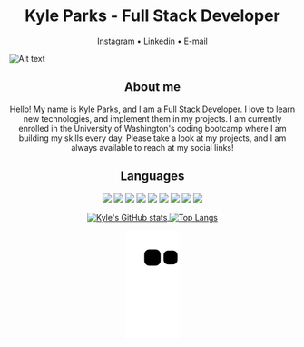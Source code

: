 <h1 align="center"> Kyle Parks - Full Stack Developer </h1>

<div>
  <p align="center">
  <a href="https://www.instagram.com/kcparks33/">Instagram</a> •
  <a href="https://www.linkedin.com/in/kyle-parks-b0a74017b/">Linkedin</a> •
  <a href="mailto:kcparks1234@gmail.com">E-mail</a>
  </p>
</div>

![Alt text](https://gist.githubusercontent.com/Goobber33/6d8e3c24b3b4cfee0ac7db9334ccba42/raw/9b37a0ba90e14c99425868dd742d2422d7ff7774/kyle-parks.svg)


<h2 align="center">About me</h2>

<p align="center">Hello! My name is Kyle Parks, and I am a Full Stack Developer. I love to learn new technologies, and implement them in my projects. I am currently enrolled in the University of Washington's coding bootcamp where I am building my skills every day. Please take a look at my projects, and I am always available to reach at my social links!</p>

<h2 align="center">Languages</h2>

<p align="center">
    <img src="https://img.shields.io/static/v1?style=for-the-badge&message=HTML5&color=E34F26&logo=HTML5&logoColor=FFFFFF&label="/>
    <img src="https://img.shields.io/static/v1?style=for-the-badge&message=CSS3&color=1572B6&logo=CSS3&logoColor=FFFFFF&label="/>
    <img src="https://img.shields.io/static/v1?style=for-the-badge&message=JavaScript&color=222222&logo=JavaScript&logoColor=F7DF1E&label="/>
    <img src="https://img.shields.io/static/v1?style=for-the-badge&message=React&color=222222&logo=React&logoColor=61DAFB&label="/>
    <img src="https://img.shields.io/static/v1?style=for-the-badge&message=TypeScript&color=3178C6&logo=TypeScript&logoColor=FFFFFF&label="/>
    <img src="https://img.shields.io/static/v1?style=for-the-badge&message=npm&color=CB3837&logo=npm&logoColor=FFFFFF&label="/>
    <img src="https://img.shields.io/static/v1?style=for-the-badge&message=Node.js&color=339933&logo=Node.js&logoColor=FFFFFF&label="/>
    <img src="https://img.shields.io/static/v1?style=for-the-badge&message=Handlebars.js&color=000000&logo=Handlebars.js&logoColor=FFFFFF&label="/>
    <img src="https://img.shields.io/static/v1?style=for-the-badge&message=MySQL&color=4479A1&logo=MySQL&logoColor=FFFFFF&label="/>
</p>

<p align="center"> 
  <a href="https://github.com/Goobber33/github-readme-stats">
    <img align="center" height="180em" src="https://github-readme-stats-sigma-five.vercel.app/api?username=Goobber33&theme=dark&show_icons=true" alt="Kyle's GitHub stats"/>
  </a>
  <a href="https://github.com/anuraghazra/github-readme-stats">
    <img align="center" height="180em" src="https://github-readme-stats-sigma-five.vercel.app/api/top-langs/?username=Goobber33&layout=compact&theme=dark" alt="Top Langs"/>
  </a>
</p>

<div align="center">
  <img src="https://github.com/Goobber33/Goobber33/blob/output/github-contribution-grid-snake.svg" alt="snake animation"/>
</div>
